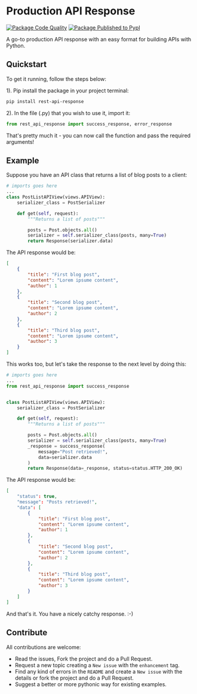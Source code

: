 # Production API Response

[![Package Code Quality](https://github.com/aybruhm/api-response/actions/workflows/package-test.yml/badge.svg)](https://github.com/aybruhm/api-response/actions/workflows/package-test.yml) [![Package Published to PypI](https://github.com/aybruhm/api-response/actions/workflows/package-publish.yml/badge.svg)](https://github.com/aybruhm/api-response/actions/workflows/package-publish.yml)

A go-to production API response with an easy format for building APIs with Python.

## Quickstart

To get it running, follow the steps below:

1). Pip install the package in your project terminal:

```bash
pip install rest-api-response
```

2). In the file (.py) that you wish to use it, import it:

```python
from rest_api_response import success_response, error_response
```

That's pretty much it - you can now call the function and pass the required arguments!

## Example

Suppose you have an API class that returns a list of blog posts to a client:

```python
# imports goes here
...
class PostListAPIView(views.APIView):
    serializer_class = PostSerializer

    def get(self, request):
        """Returns a list of posts"""

        posts = Post.objects.all()
        serializer = self.serializer_class(posts, many=True)
        return Response(serializer.data)
```

The API response would be:

```json
[
    {
        "title": "First blog post", 
        "content": "Lorem ipsume content", 
        "author": 1
    },
    {
        "title": "Second blog post", 
        "content": "Lorem ipsume content", 
        "author": 2
    },
    {
        "title": "Third blog post", 
        "content": "Lorem ipsume content", 
        "author": 3
    }
]
```

This works too, but let's take the response to the next level by doing this:

```python
# imports goes here
...
from rest_api_response import success_response


class PostListAPIView(views.APIView):
    serializer_class = PostSerializer

    def get(self, request):
        """Returns a list of posts"""

        posts = Post.objects.all()
        serializer = self.serializer_class(posts, many=True)
        _response = success_response(
            message="Post retrieved!",
            data=serializer.data
        )
        return Response(data=_response, status=status.HTTP_200_OK)
```

The API response would be:

```json
[   
    "status": true, 
    "message": "Posts retrieved!", 
    "data": [
        {
            "title": "First blog post", 
            "content": "Lorem ipsume content", 
            "author": 1
        },
        {
            "title": "Second blog post", 
            "content": "Lorem ipsume content", 
            "author": 2
        },
        {
            "title": "Third blog post", 
            "content": "Lorem ipsume content", 
            "author": 3
        }
    ]
]
```

And that's it. You have a nicely catchy response. :-)

## Contribute

All contributions are welcome:

- Read the issues, Fork the project and do a Pull Request.
- Request a new topic creating a `New issue` with the `enhancement` tag.
- Find any kind of errors in the `README` and create a `New issue` with the details or fork the project and do a Pull Request.
- Suggest a better or more pythonic way for existing examples.
